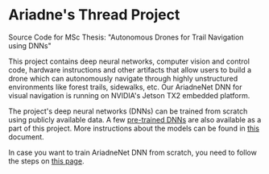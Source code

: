 # Ariadne's Thread Project
Source Code for MSc Thesis: "Autonomous Drones for Trail Navigation using DNNs"

This project contains deep neural networks, computer vision and control code, hardware instructions and other artifacts that allow users to build a drone which can autonomously navigate through highly unstructured environments like forest trails, sidewalks, etc. Our AriadneNet DNN for visual navigation is running on NVIDIA's Jetson TX2 embedded platform.

The project's deep neural networks (DNNs) can be trained from scratch using publicly available data. A few [pre-trained DNNs](../master/models/pretrained/) are also available as a part of this project. More instructions about the models can be found in [this](../master/models/Models.md) document.

In case you want to train AriadneNet DNN from scratch, you need to follow the steps on [this page](../master/models/Training-TrailNet-model.md).

